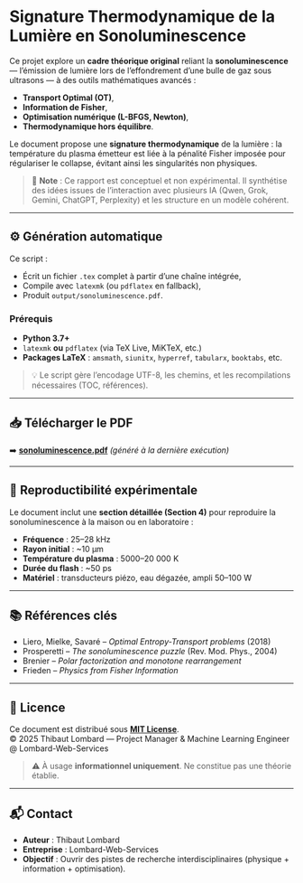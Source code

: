 # Signature Thermodynamique de la Lumière en Sonoluminescence

Ce projet explore un **cadre théorique original** reliant la **sonoluminescence** — l’émission de lumière lors de l’effondrement d’une bulle de gaz sous ultrasons — à des outils mathématiques avancés :  
- **Transport Optimal (OT)**,  
- **Information de Fisher**,  
- **Optimisation numérique (L-BFGS, Newton)**,  
- **Thermodynamique hors équilibre**.

Le document propose une **signature thermodynamique** de la lumière : la température du plasma émetteur est liée à la pénalité Fisher imposée pour régulariser le collapse, évitant ainsi les singularités non physiques.

> 📌 **Note** : Ce rapport est conceptuel et non expérimental. Il synthétise des idées issues de l’interaction avec plusieurs IA (Qwen, Grok, Gemini, ChatGPT, Perplexity) et les structure en un modèle cohérent.

---

## ⚙️ Génération automatique

Ce script :
- Écrit un fichier `.tex` complet à partir d’une chaîne intégrée,
- Compile avec `latexmk` (ou `pdflatex` en fallback),
- Produit `output/sonoluminescence.pdf`.

### Prérequis

- **Python 3.7+**
- `latexmk` **ou** `pdflatex` (via TeX Live, MiKTeX, etc.)
- **Packages LaTeX** : `amsmath`, `siunitx`, `hyperref`, `tabularx`, `booktabs`, etc.

> 💡 Le script gère l’encodage UTF-8, les chemins, et les recompilations nécessaires (TOC, références).

---

## 📥 Télécharger le PDF

➡️ [**sonoluminescence.pdf**](output/sonoluminescence.pdf) *(généré à la dernière exécution)*

---

## 🧪 Reproductibilité expérimentale

Le document inclut une **section détaillée (Section 4)** pour reproduire la sonoluminescence à la maison ou en laboratoire :

- **Fréquence** : 25–28 kHz  
- **Rayon initial** : ~10 µm  
- **Température du plasma** : 5000–20 000 K  
- **Durée du flash** : ~50 ps  
- **Matériel** : transducteurs piézo, eau dégazée, ampli 50–100 W

---

## 📚 Références clés

- Liero, Mielke, Savaré – *Optimal Entropy-Transport problems* (2018)  
- Prosperetti – *The sonoluminescence puzzle* (Rev. Mod. Phys., 2004)  
- Brenier – *Polar factorization and monotone rearrangement*  
- Frieden – *Physics from Fisher Information*

---

## 📜 Licence

Ce document est distribué sous **[MIT License](LICENSE)**.  
© 2025 Thibaut Lombard — Project Manager & Machine Learning Engineer @ Lombard-Web-Services

> ⚠️ À usage **informationnel uniquement**. Ne constitue pas une théorie établie.

---

## 📬 Contact

- **Auteur** : Thibaut Lombard  
- **Entreprise** : Lombard-Web-Services  
- **Objectif** : Ouvrir des pistes de recherche interdisciplinaires (physique + information + optimisation).
